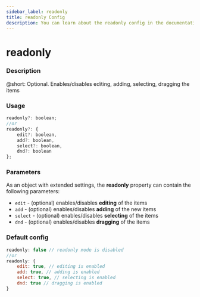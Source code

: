 ```yaml
---
sidebar_label: readonly
title: readonly Config
description: You can learn about the readonly config in the documentation of the DHTMLX JavaScript To Do List library. Browse developer guides and API reference, try out code examples and live demos, and download a free 30-day evaluation version of DHTMLX To Do List.
---
```


# readonly

### Description

@short: Optional. Enables/disables editing, adding, selecting, dragging the items

### Usage

~~~js
readonly?: boolean;
//or
readonly?: {
    edit?: boolean,
    add?: boolean,
    select?: boolean,
    dnd?: boolean
};
~~~

### Parameters

As an object with extended settings, the **readonly** property can contain the following parameters:

- `edit` - (optional) enables/disables **editing** of the items
- `add` - (optional) enables/disables **adding** of the new items
- `select` - (optional) enables/disables **selecting** of the items
- `dnd` - (optional) enables/disables **dragging** of the items

### Default config

~~~jsx {}
readonly: false // readonly mode is disabled
//or
readonly: {
	edit: true, // editing is enabled
	add: true, // adding is enabled
	select: true, // selecting is enabled
	dnd: true // dragging is enabled
}
~~~